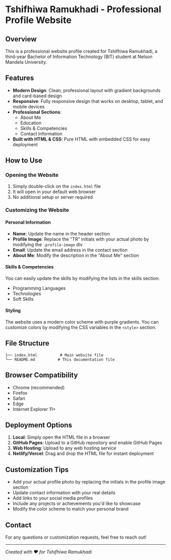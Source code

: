 # Tshifhiwa Ramukhadi - Professional Profile Website

## Overview
This is a professional website profile created for Tshifhiwa Ramukhadi, a third-year Bachelor of Information Technology (BIT) student at Nelson Mandela University.

## Features
- **Modern Design**: Clean, professional layout with gradient backgrounds and card-based design
- **Responsive**: Fully responsive design that works on desktop, tablet, and mobile devices
- **Professional Sections**: 
  - About Me
  - Education
  - Skills & Competencies
  - Contact Information
- **Built with HTML & CSS**: Pure HTML with embedded CSS for easy deployment

## How to Use

### Opening the Website
1. Simply double-click on the `index.html` file
2. It will open in your default web browser
3. No additional setup or server required

### Customizing the Website

#### Personal Information
- **Name**: Update the name in the header section
- **Profile Image**: Replace the "TR" initials with your actual photo by modifying the `.profile-image` div
- **Email**: Update the email address in the contact section
- **About Me**: Modify the description in the "About Me" section

#### Skills & Competencies
You can easily update the skills by modifying the lists in the skills section:
- Programming Languages
- Technologies
- Soft Skills

#### Styling
The website uses a modern color scheme with purple gradients. You can customize colors by modifying the CSS variables in the `<style>` section.

## File Structure
```
├── index.html          # Main website file
└── README.md          # This documentation file
```

## Browser Compatibility
- Chrome (recommended)
- Firefox
- Safari
- Edge
- Internet Explorer 11+

## Deployment Options
1. **Local**: Simply open the HTML file in a browser
2. **GitHub Pages**: Upload to a GitHub repository and enable GitHub Pages
3. **Web Hosting**: Upload to any web hosting service
4. **Netlify/Vercel**: Drag and drop the HTML file for instant deployment

## Customization Tips
- Add your actual profile photo by replacing the initials in the profile image section
- Update contact information with your real details
- Add links to your social media profiles
- Include any projects or achievements you'd like to showcase
- Modify the color scheme to match your personal brand

## Contact
For any questions or customization requests, feel free to reach out!

---
*Created with ❤️ for Tshifhiwa Ramukhadi*
